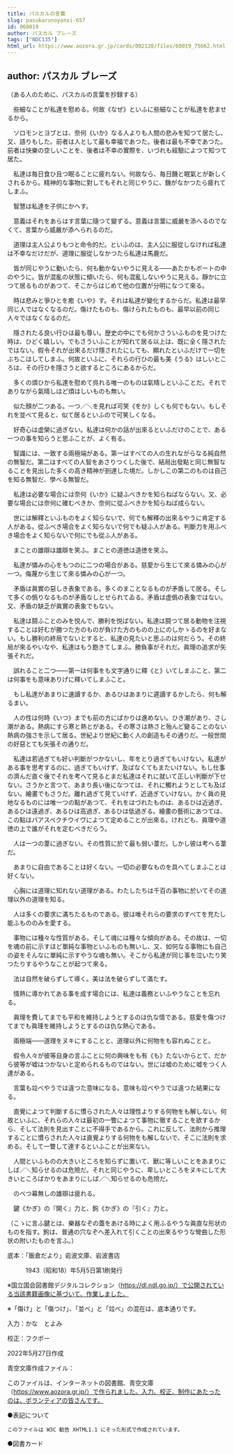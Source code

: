 ```yaml
---
title: パスカルの言葉
slug: pasukarunoyanxi-657
id: 060019
author: パスカル ブレーズ
tags: ["NDC135"]
html_url: https://www.aozora.gr.jp/cards/002128/files/60019_75662.html
---
```


## author: パスカル ブレーズ

（ある人のために、パスカルの言葉を抄録する）



　些細なことが私達を慰める。何故《なぜ》といふに些細なことが私達を悲ませるから。



　ソロモンとヨブとは、奈何《いか》なる人よりも人間の悲みを知つて居たし、又、語りもした。前者は人として最も幸福であつた。後者は最も不幸であつた。前者は快樂の空しいことを、後者は不幸の實際を、いづれも經驗によつて知つて居た。



　私達は毎日食ひ且つ眠ることに疲れない。何故なら、毎日饑と眠氣とが新しくされるから。精神的な事物に對してもそれと同じやうに、饑がなかつたら疲れてしまふ。



　智慧は私達を子供にかへす。



　意義はそれをあらはす言葉に隨つて變ずる。意義は言葉に威嚴を添へるのでなくて、言葉から威嚴が添へられるのだ。



　道理は主人公よりもつと命令的だ。といふのは、主人公に服從しなければ私達は不幸なだけだが、道理に服從しなかつたら私達は馬鹿だ。



　皆が同じやうに動いたら、何も動かないやうに見える――あたかもボートの中のやうに。皆が混亂の状態に傾いたら、何も混亂しないやうに見える。靜かに立つて居るものがあつて、そこからはじめて他の位置が分明になつて來る。



　時は悲みと爭ひとを癒《いや》す。それは私達が變化するからだ。私達は最早同じ人ではなくなるのだ。傷けたものも、傷けられたものも、最早以前の同じ人々ではなくなるのだ。



　隱されたる良い行ひは最も尊い。歴史の中にでも何かさういふものを見つけた時は、ひどく嬉しい。でもさういふことが知れて居る以上は、既に全く隱されたではない。假令それが出來るだけ隱されたにしても、顯れたといふだけで一切をぶちこはしてしまふ。何故といふに、それらの行ひの最も美《うる》はしいところは、その行ひを隱さうと欲するところにあるからだ。



　多くの煩ひから私達を慰めて呉れる唯一のものは氣晴しといふことだ。それでありながら氣晴しほど煩はしいものも無い。



　似た顏が二つある。一つ／＼を見れば可笑《をか》しくも何でもない。もしそれを並べて見ると、似て居るといふので可笑しくなる。



　好奇心は虚榮に過ぎない。私達は何かの話が出來るといふだけのことで、ある一つの事を知らうと思ふことが、よく有る。



　智識には、一致する兩極端がある。第一はすべての人の生れながらなる純自然の無智だ。第二はすべての人智をあさりつくした後で、結局出發點と同じ無智なることを見出した多くの高き精神が到達した境だ。しかしこの第二のものは自己を知る無智だ、學べる無智だ。



　私達は必要な場合には奈何《いか》に疑ふべきかを知らねばならない。又、必要な場合には奈何に確むべきか、奈何に從ふべきかを知らねば成らない。



　世には解釋といふものをよく知らないで、何でも解釋の出來るやうに肯定する人がある。從ふべき場合をよく知らないで何でも疑ふ人がある。判斷力を用ふべき場合をよく知らないで何にでも從ふ人がある。



　まことの雄辯は雄辯を笑ふ。まことの道徳は道徳を笑ふ。



　私達が憐みの心をもつのに二つの場合がある。慈愛から生じて來る憐みの心が一つ。侮蔑から生じて來る憐みの心が一つ。



　矛盾は眞實の惡しき表象である。多くのまことなるものが矛盾して居る。そして多くの僞りなるものが矛盾なしとせられてゐる。矛盾は虚僞の表象ではない。又、矛盾の缺乏が眞實の表象でもない。



　私達は鬪ふことのみを悦んで、勝利を悦ばない。私達は鬪つて居る動物を注視することは好むが勝つた方のものが負けた方のものの上にのしかゝるのを好まない。もし勝利の終局でないとすると、私達の見たいと思ふのは何だらう。その終局が來るやいなや、私達はもう飽きてしまふ。勝負事がそれだ。眞理の追求が矢張それだ。



　誤れること二つ――第一は何事をも文字通りに釋《と》いてしまふこと、第二は何事をも意味ありげに釋いてしまふこと。



　もし私達があまりに速讀するか、あるひはあまりに遲讀するかしたら、何も解るまい。



　人の性は何時《いつ》までも前の方にばかりは進めない。ひき潮があり、さし潮がある。熱病にすら寒と熱とがある。その寒さは熱さと殆んど變ることのない熱病の強さを示して居る。世紀より世紀に動く人の創造もその通りだ。一般世間の好惡とても矢張その通りだ。



　私達は若過ぎても好い判斷がつかないし、年をとり過ぎてもいけない。私達がある事を思考するのに、過ぎてもいけず、及ばなくてもまたいけない。もし仕事の濟んだ直ぐ後でそれを考へて見るとまだ私達はそれに就いて正しい判斷が下せない。さうかと言つて、あまり長い後になつては、それに觸れようとしても及ばない。繪畫でもさうだ。離れ過ぎて見ていけず、近過ぎていけない。かく眞の見地なるものには唯一つの點があつて、それをはづれたものは、あるひは近過ぎ、あるひは遠過ぎ、あるひは高過ぎ、あるひは低過ぎる。繪畫の藝術にあつては、この點はパアスペクチウイヴによつて定めることが出來る。けれども、眞理や道徳の上で誰がそれを定むべきだらう。



　人は一つの葦に過ぎない。その性質に於て最も弱い葦だ。しかし彼は考へる葦だ。



　あまりに自由であることは好くない。一切の必要なものを具へてしまふことは好くない。



　心胸には道理に知れない道理がある。わたしたちは千百の事物に於いてその道理以外の道理を知る。



　人は多くの要求に滿ちたるものである。彼は唯それらの要求のすべてを充たし能ふもののみを愛する。



　事物には種々な性質がある。そして魂には種々な傾向がある。その故は、一切を魂の前に示すほど單純な事物といふものも無いし、又、如何なる事物にも自己の姿をそんなに單純に示すやうな魂も無い。そこから私達が同じ事を泣いたり笑つたりするやうなことが起つて來る。



　法は自然を破らずして導く。美は法を破らずして滿たす。



　情熱に導かれてある事を成す場合には、私達は義務といふやうなことを忘れる。



　眞理を費してまでも平和を維持しようとするのは仇な情である。慈愛を傷つけてまでも眞理を維持しようとするのは仇な熱心である。



　兩極端――道理をヌキにすることと、道理以外に何物をも容れぬことと。



　假令人々が彼等自身の言ふことに何の興味をも有《も》たないからとて、だから彼等が嘘はつかないと定められるものではない。世には嘘のために嘘をつく人達がある。



　言葉も竝べやうでは違つた意味になる。意味も竝べやうでは違つた結果になる。



　直覺によつて判斷するに慣らされた人々は理性よりする何物をも解しない。何故といふに、それらの人々は最初の一瞥によつて事物に徹することを欲するから、そして法則を見出すことに不得手であるから。これに反して、法則から推理することに慣らされた人々は直覺よりする何物をも解しないで、そこに法則を求める。そして一瞥して達するといふことが出來ない。



　人間といふものの大きいところを知らずに置いて、獸に等しいことをあまりにしば／＼知らせるのは危險だ。それと同じやうに、卑しいところをヌキにして大きいところばかりをあまりにしば／＼知らせるのも危險だ。



　のべつ幕無しの雄辯は疲れる。



　鍵《かぎ》の『開く』力と、鉤《かぎ》の『引く』力と。



（こゝに言ふ鍵とは、樂器なぞの蓋をあける時によく用ふるやうな眞直な形状のものを指す。鉤は、普通の穴なぞへ差入れて引くことの出來るやうな彎曲した形状の附いたものを言ふ。）

















底本：「飯倉だより」岩波文庫、岩波書店

　　　1943（昭和18）年5月5日第1刷発行

※国立国会図書館デジタルコレクション（https://dl.ndl.go.jp/）で公開されている当該書籍画像に基づいて、作業しました。

※「傷け」と「傷つけ」、「並べ」と「竝べ」の混在は、底本通りです。

入力：かな　とよみ

校正：フクポー

2022年5月27日作成

青空文庫作成ファイル：

このファイルは、インターネットの図書館、青空文庫（https://www.aozora.gr.jp/）で作られました。入力、校正、制作にあたったのは、ボランティアの皆さんです。











●表記について


	このファイルは W3C 勧告 XHTML1.1 にそった形式で作成されています。







●図書カード